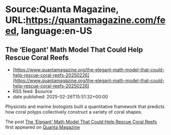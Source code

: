 # Source:Quanta Magazine, URL:https://quantamagazine.com/feed, language:en-US

## The ‘Elegant’ Math Model That Could Help Rescue Coral Reefs
 - [https://www.quantamagazine.org/the-elegant-math-model-that-could-help-rescue-coral-reefs-20250226](https://www.quantamagazine.org/the-elegant-math-model-that-could-help-rescue-coral-reefs-20250226)
 - RSS feed: $source
 - date published: 2025-02-26T15:51:32+00:00

Physicists and marine biologists built a quantitative framework that predicts how coral polyps collectively construct a variety of coral shapes.            <p>The post <a href="https://www.quantamagazine.org/the-elegant-math-model-that-could-help-rescue-coral-reefs-20250226/" target="_blank">The ‘Elegant’ Math Model That Could Help Rescue Coral Reefs</a> first appeared on <a href="https://www.quantamagazine.org" target="_blank">Quanta Magazine</a></p>


